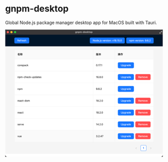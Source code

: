 # gnpm-desktop

Global Node.js package manager desktop app for MacOS built with Tauri.

![screenshot](./public/screenshot.png)
